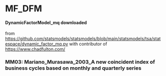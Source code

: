 # MF_DFM
#### DynamicFactorModel_mq downloaded 
from https://github.com/statsmodels/statsmodels/blob/main/statsmodels/tsa/statespace/dynamic_factor_mq.py
with contributor of https://www.chadfulton.com/
### MM03: Mariano_Murasawa_2003_A new coincident index of business cycles based on monthly and quarterly series
